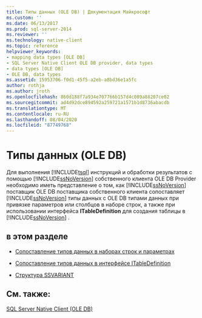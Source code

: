 ```yaml
---
title: Типы данных (OLE DB) | Документация Майкрософт
ms.custom: ''
ms.date: 06/13/2017
ms.prod: sql-server-2014
ms.reviewer: ''
ms.technology: native-client
ms.topic: reference
helpviewer_keywords:
- mapping data types [OLE DB]
- SQL Server Native Client OLE DB provider, data types
- data types [OLE DB]
- OLE DB, data types
ms.assetid: 15953706-f0d1-45f5-a2eb-a8bd36e1a5fc
author: rothja
ms.author: jroth
ms.openlocfilehash: 860d188f7a934e707766b157d4c089a88207ce02
ms.sourcegitcommit: ad4d92dce894592a259721a1571b1d8736abacdb
ms.translationtype: MT
ms.contentlocale: ru-RU
ms.lasthandoff: 08/04/2020
ms.locfileid: "87749768"
---
```

# <a name="data-types-ole-db"></a>Типы данных (OLE DB)
  Для выполнения [!INCLUDE[tsql](../../includes/tsql-md.md)] инструкций и обработки результатов с помощью [!INCLUDE[ssNoVersion](../../includes/ssnoversion-md.md)] собственного клиента OLE DB Provider необходимо иметь представление о том, как [!INCLUDE[ssNoVersion](../../includes/ssnoversion-md.md)] поставщик OLE DB поставщика собственного клиента сопоставляет [!INCLUDE[ssNoVersion](../../includes/ssnoversion-md.md)] типы данных с OLE DB типами данных при привязке параметров или столбцов в наборе строк, а также при использовании интерфейса **ITableDefinition** для создания таблицы в [!INCLUDE[ssNoVersion](../../includes/ssnoversion-md.md)] .  
  
## <a name="in-this-section"></a>в этом разделе  
  
-   [Сопоставление типов данных в наборах строк и параметрах](data-type-mapping-in-rowsets-and-parameters.md)  
  
-   [Сопоставление типов данных в интерфейсе ITableDefinition](data-type-mapping-in-itabledefinition.md)  
  
-   [Структура SSVARIANT](ssvariant-structure.md)  
  
## <a name="see-also"></a>См. также:  
 [SQL Server Native Client (OLE DB)](../native-client/ole-db/sql-server-native-client-ole-db.md)  
  
  

